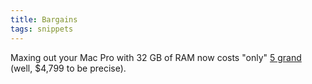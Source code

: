 ```yaml
---
title: Bargains
tags: snippets
---
```


Maxing out your Mac Pro with 32 GB of RAM now costs "only" [5 grand](http://eshop.macsales.com/item/Other%20World%20Computing/53FB4MPK32GB/) (well, $4,799 to be precise).
